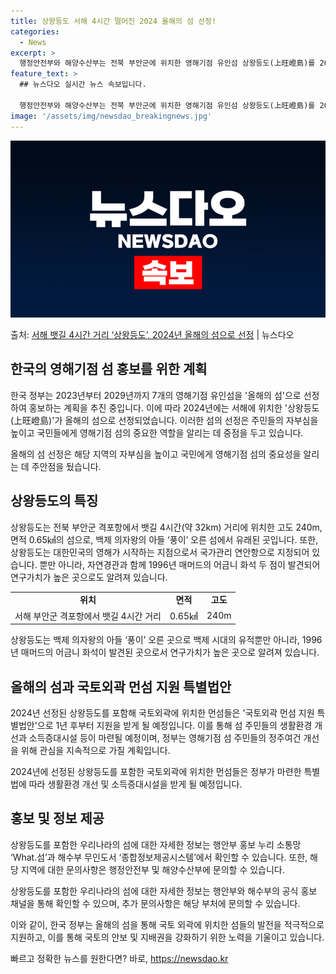 ```yaml
---
title: 상왕등도 서해 4시간 떨어진 2024 올해의 섬 선정!
categories:
  - News
excerpt: >
  행정안전부와 해양수산부는 전북 부안군에 위치한 영해기점 유인섬 상왕등도(上旺嶝島)를 2024년 갑진년(甲辰年…
feature_text: >
  ## 뉴스다오 실시간 뉴스 속보입니다.

  행정안전부와 해양수산부는 전북 부안군에 위치한 영해기점 유인섬 상왕등도(上旺嶝島)를 2024년 갑진년(甲辰年…
image: '/assets/img/newsdao_breakingnews.jpg'
---
```


![뉴스다오 속보](/assets/img/newsdao_breakingnews.jpg)

<p>출처: <a href="https://newsdao.kr/2888" rel="dofollow">서해 뱃길 4시간 거리 ‘상왕등도’, 2024년 올해의 섬으로 선정</a> | 뉴스다오</p>

<h2 data-ke-size="size26">한국의 영해기점 섬 홍보를 위한 계획</h2>
한국 정부는 2023년부터 2029년까지 7개의 영해기점 유인섬을 '올해의 섬'으로 선정하여 홍보하는 계획을 추진 중입니다. 이에 따라 2024년에는 서해에 위치한 '상왕등도(上旺嶝島)'가 올해의 섬으로 선정되었습니다. 이러한 섬의 선정은 주민들의 자부심을 높이고 국민들에게 영해기점 섬의 중요한 역할을 알리는 데 중점을 두고 있습니다.

<p data-ke-size="size16">올해의 섬 선정은 해당 지역의 자부심을 높이고 국민에게 영해기점 섬의 중요성을 알리는 데 주안점을 뒀습니다.</p>

<h2 data-ke-size="size26">상왕등도의 특징</h2>
상왕등도는 전북 부안군 격포항에서 뱃길 4시간(약 32km) 거리에 위치한 고도 240m, 면적 0.65㎢의 섬으로, 백제 의자왕의 아들 ‘풍이’ 오른 섬에서 유래된 곳입니다. 또한, 상왕등도는 대한민국의 영해가 시작하는 지점으로서 국가관리 연안항으로 지정되어 있습니다. 뿐만 아니라, 자연경관과 함께 1996년 매머드의 어금니 화석 두 점이 발견되어 연구가치가 높은 곳으로도 알려져 있습니다.

<table>
	<tr>
		<td style="text-align: center; height: 17px;"><b>위치</b></td>
		<td style="text-align: center; height: 17px;"><b>면적</b></td>
		<td style="text-align: center; height: 17px;"><b>고도</b></td>
	</tr>
	<tr>
		<td style="text-align: center;">서해 부안군 격포항에서 뱃길 4시간 거리</td>
		<td style="text-align: center;">0.65㎢</td>
		<td style="text-align: center;">240m</td>
	</tr>
</table>
<p data-ke-size="size16">상왕등도는 백제 의자왕의 아들 ‘풍이’ 오른 곳으로 백제 시대의 유적뿐만 아니라, 1996년 매머드의 어금니 화석이 발견된 곳으로서 연구가치가 높은 곳으로 알려져 있습니다.</p>

<h2 data-ke-size="size26">올해의 섬과 국토외곽 먼섬 지원 특별법안</h2>
2024년 선정된 상왕등도를 포함해 국토외곽에 위치한 먼섬들은 '국토외곽 먼섬 지원 특별법안'으로 1년 후부터 지원을 받게 될 예정입니다. 이를 통해 섬 주민들의 생활환경 개선과 소득증대시설 등이 마련될 예정이며, 정부는 영해기점 섬 주민들의 정주여건 개선을 위해 관심을 지속적으로 가질 계획입니다.

<p data-ke-size="size16">2024년에 선정된 상왕등도를 포함한 국토외곽에 위치한 먼섬들은 정부가 마련한 특별법에 따라 생활환경 개선 및 소득증대시설을 받게 될 예정입니다.</p>

<h2 data-ke-size="size26">홍보 및 정보 제공</h2>
상왕등도를 포함한 우리나라의 섬에 대한 자세한 정보는 행안부 홍보 누리 소통망 ‘What.섬’과 해수부 무인도서 ‘종합정보제공시스템’에서 확인할 수 있습니다. 또한, 해당 지역에 대한 문의사항은 행정안전부 및 해양수산부에 문의할 수 있습니다.

<p data-ke-size="size16">상왕등도를 포함한 우리나라의 섬에 대한 자세한 정보는 행안부와 해수부의 공식 홍보 채널을 통해 확인할 수 있으며, 추가 문의사항은 해당 부처에 문의할 수 있습니다.</p>

이와 같이, 한국 정부는 올해의 섬을 통해 국토 외곽에 위치한 섬들의 발전을 적극적으로 지원하고, 이를 통해 국토의 안보 및 지배권을 강화하기 위한 노력을 기울이고 있습니다. 

빠르고 정확한 뉴스를 원한다면? 바로, <a href="https://newsdao.kr" rel="dofollow">https://newsdao.kr</a>


    
